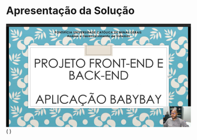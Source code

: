 # Apresentação da Solução

![thumbnail](https://github.com/ICEI-PUC-Minas-PMV-ADS/pmv-ads-2022-1-e2-proj-int-t2-babybay/blob/24e4a8b60aabbba945290ec3db6def505a63be5c/image-readme/Video-humbnail.png)(
<a href="https://www.youtube.com/watch?v=OZXhwpcdUhk" target="_blank"></a>)
